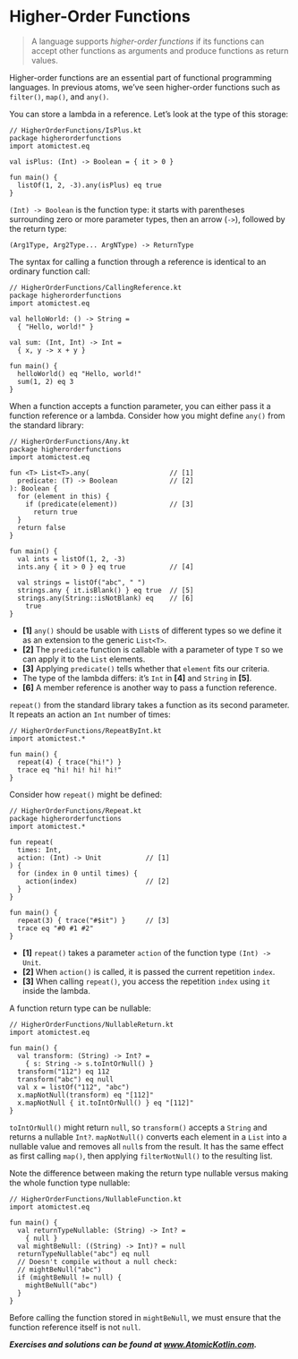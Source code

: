 # Higher-Order Functions

> A language supports *higher-order functions* if its functions can accept other functions as arguments and produce functions as return values.

Higher-order functions are an essential part of functional programming languages. In previous atoms, we’ve seen higher-order functions such as `filter()`, `map()`, and `any()`.

You can store a lambda in a reference. Let’s look at the type of this storage:

```
// HigherOrderFunctions/IsPlus.kt
package higherorderfunctions
import atomictest.eq

val isPlus: (Int) -> Boolean = { it > 0 }

fun main() {
  listOf(1, 2, -3).any(isPlus) eq true
}
```

`(Int) -> Boolean` is the function type: it starts with parentheses surrounding zero or more parameter types, then an arrow (`->`), followed by the return type:

```
(Arg1Type, Arg2Type... ArgNType) -> ReturnType
```

The syntax for calling a function through a reference is identical to an ordinary function call:

```
// HigherOrderFunctions/CallingReference.kt
package higherorderfunctions
import atomictest.eq

val helloWorld: () -> String =
  { "Hello, world!" }

val sum: (Int, Int) -> Int =
  { x, y -> x + y }

fun main() {
  helloWorld() eq "Hello, world!"
  sum(1, 2) eq 3
}
```

When a function accepts a function parameter, you can either pass it a function reference or a lambda. Consider how you might define `any()` from the standard library:

```
// HigherOrderFunctions/Any.kt
package higherorderfunctions
import atomictest.eq

fun <T> List<T>.any(                    // [1]
  predicate: (T) -> Boolean             // [2]
): Boolean {
  for (element in this) {
    if (predicate(element))             // [3]
      return true
  }
  return false
}

fun main() {
  val ints = listOf(1, 2, -3)
  ints.any { it > 0 } eq true           // [4]

  val strings = listOf("abc", " ")
  strings.any { it.isBlank() } eq true  // [5]
  strings.any(String::isNotBlank) eq    // [6]
    true
}
```

- **[1]** `any()` should be usable with `List`s of different types so we define it as an extension to the generic `List<T>`.
- **[2]** The `predicate` function is callable with a parameter of type `T` so we can apply it to the `List` elements.
- **[3]** Applying `predicate()` tells whether that `element` fits our criteria.
- The type of the lambda differs: it’s `Int` in **[4]** and `String` in **[5]**.
- **[6]** A member reference is another way to pass a function reference.

`repeat()` from the standard library takes a function as its second parameter. It repeats an action an `Int` number of times:

```
// HigherOrderFunctions/RepeatByInt.kt
import atomictest.*

fun main() {
  repeat(4) { trace("hi!") }
  trace eq "hi! hi! hi! hi!"
}
```

Consider how `repeat()` might be defined:

```
// HigherOrderFunctions/Repeat.kt
package higherorderfunctions
import atomictest.*

fun repeat(
  times: Int,
  action: (Int) -> Unit           // [1]
) {
  for (index in 0 until times) {
    action(index)                 // [2]
  }
}

fun main() {
  repeat(3) { trace("#$it") }     // [3]
  trace eq "#0 #1 #2"
}
```

- **[1]** `repeat()` takes a parameter `action` of the function type `(Int) -> Unit`.
- **[2]** When `action()` is called, it is passed the current repetition `index`.
- **[3]** When calling `repeat()`, you access the repetition `index` using `it` inside the lambda.

A function return type can be nullable:

```
// HigherOrderFunctions/NullableReturn.kt
import atomictest.eq

fun main() {
  val transform: (String) -> Int? =
    { s: String -> s.toIntOrNull() }
  transform("112") eq 112
  transform("abc") eq null
  val x = listOf("112", "abc")
  x.mapNotNull(transform) eq "[112]"
  x.mapNotNull { it.toIntOrNull() } eq "[112]"
}
```

`toIntOrNull()` might return `null`, so `transform()` accepts a `String` and returns a nullable `Int?`. `mapNotNull()` converts each element in a `List` into a nullable value and removes all `null`s from the result. It has the same effect as first calling `map()`, then applying `filterNotNull()` to the resulting list.

Note the difference between making the return type nullable versus making the whole function type nullable:

```
// HigherOrderFunctions/NullableFunction.kt
import atomictest.eq

fun main() {
  val returnTypeNullable: (String) -> Int? =
    { null }
  val mightBeNull: ((String) -> Int)? = null
  returnTypeNullable("abc") eq null
  // Doesn't compile without a null check:
  // mightBeNull("abc")
  if (mightBeNull != null) {
    mightBeNull("abc")
  }
}
```

Before calling the function stored in `mightBeNull`, we must ensure that the function reference itself is not `null`.

***Exercises and solutions can be found at www.AtomicKotlin.com.***